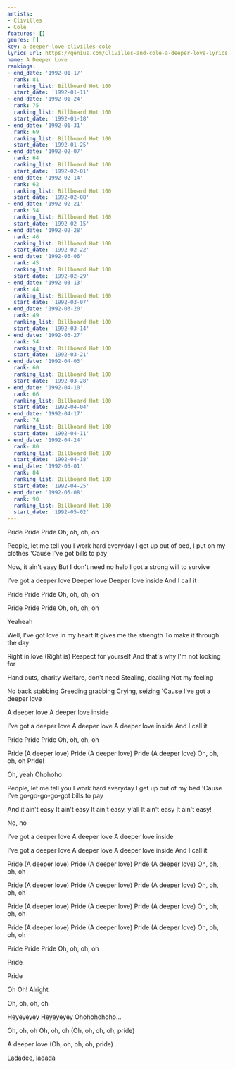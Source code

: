 ```yaml
---
artists:
- Clivilles
- Cole
features: []
genres: []
key: a-deeper-love-clivilles-cole
lyrics_url: https://genius.com/Clivilles-and-cole-a-deeper-love-lyrics
name: A Deeper Love
rankings:
- end_date: '1992-01-17'
  rank: 81
  ranking_list: Billboard Hot 100
  start_date: '1992-01-11'
- end_date: '1992-01-24'
  rank: 75
  ranking_list: Billboard Hot 100
  start_date: '1992-01-18'
- end_date: '1992-01-31'
  rank: 69
  ranking_list: Billboard Hot 100
  start_date: '1992-01-25'
- end_date: '1992-02-07'
  rank: 64
  ranking_list: Billboard Hot 100
  start_date: '1992-02-01'
- end_date: '1992-02-14'
  rank: 62
  ranking_list: Billboard Hot 100
  start_date: '1992-02-08'
- end_date: '1992-02-21'
  rank: 54
  ranking_list: Billboard Hot 100
  start_date: '1992-02-15'
- end_date: '1992-02-28'
  rank: 46
  ranking_list: Billboard Hot 100
  start_date: '1992-02-22'
- end_date: '1992-03-06'
  rank: 45
  ranking_list: Billboard Hot 100
  start_date: '1992-02-29'
- end_date: '1992-03-13'
  rank: 44
  ranking_list: Billboard Hot 100
  start_date: '1992-03-07'
- end_date: '1992-03-20'
  rank: 49
  ranking_list: Billboard Hot 100
  start_date: '1992-03-14'
- end_date: '1992-03-27'
  rank: 54
  ranking_list: Billboard Hot 100
  start_date: '1992-03-21'
- end_date: '1992-04-03'
  rank: 60
  ranking_list: Billboard Hot 100
  start_date: '1992-03-28'
- end_date: '1992-04-10'
  rank: 66
  ranking_list: Billboard Hot 100
  start_date: '1992-04-04'
- end_date: '1992-04-17'
  rank: 74
  ranking_list: Billboard Hot 100
  start_date: '1992-04-11'
- end_date: '1992-04-24'
  rank: 80
  ranking_list: Billboard Hot 100
  start_date: '1992-04-18'
- end_date: '1992-05-01'
  rank: 84
  ranking_list: Billboard Hot 100
  start_date: '1992-04-25'
- end_date: '1992-05-08'
  rank: 90
  ranking_list: Billboard Hot 100
  start_date: '1992-05-02'
---
```

Pride
Pride
Pride
Oh, oh, oh, oh

People, let me tell you
I work hard everyday
I get up out of bed, I put on my clothes
'Cause I've got bills to pay

Now, it ain't easy
But I don't need no help
I got a strong will to survive

I've got a deeper love
Deeper love
Deeper love inside
And I call it

Pride
Pride
Pride
Oh, oh, oh, oh

Pride
Pride
Pride
Oh, oh, oh, oh

Yeaheah

Well, I've got love in my heart
It gives me the strength
To make it through the day

Right in love (Right is)
Respect for yourself
And that's why I'm not looking for

Hand outs, charity
Welfare, don't need
Stealing, dealing
Not my feeling

No back stabbing
Greeding grabbing
Crying, seizing
'Cause I've got a deeper love

A deeper love
A deeper love inside

I've got a deeper love
A deeper love
A deeper love inside
And I call it

Pride
Pride
Pride
Oh, oh, oh, oh

Pride (A deeper love)
Pride (A deeper love)
Pride (A deeper love)
Oh, oh, oh, oh
Pride!

Oh, yeah
Ohohoho

People, let me tell you
I work hard everyday
I get up out of my bed
'Cause I've go-go-go-go-got bills to pay

And it ain't easy
It ain't easy
It ain't easy, y'all
It ain't easy
It ain't easy!

No, no

I've got a deeper love
A deeper love
A deeper love inside

I've got a deeper love
A deeper love
A deeper love inside
And I call it

Pride (A deeper love)
Pride (A deeper love)
Pride (A deeper love)
Oh, oh, oh, oh

Pride (A deeper love)
Pride (A deeper love)
Pride (A deeper love)
Oh, oh, oh, oh

Pride (A deeper love)
Pride (A deeper love)
Pride (A deeper love)
Oh, oh, oh, oh

Pride (A deeper love)
Pride (A deeper love)
Pride (A deeper love)
Oh, oh, oh, oh

Pride
Pride
Pride
Oh, oh, oh, oh

Pride

Pride

Oh
Oh!
Alright

Oh, oh, oh, oh

Heyeyeyey
Heyeyeyey
Ohohohohoho...

Oh, oh, oh
Oh, oh, oh (Oh, oh, oh, oh, pride)

A deeper love (Oh, oh, oh, oh, pride)

Ladadee, ladada
